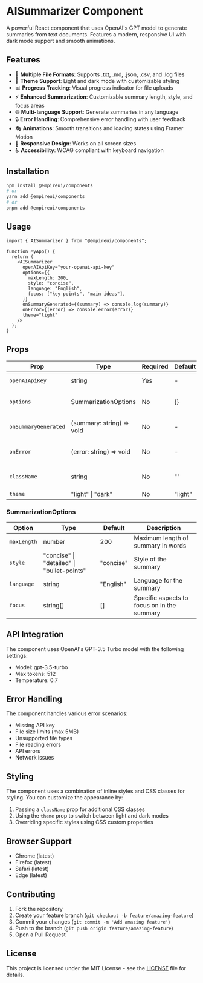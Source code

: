 # AISummarizer Component

A powerful React component that uses OpenAI's GPT model to generate summaries from text documents. Features a modern, responsive UI with dark mode support and smooth animations.

## Features

- 📝 **Multiple File Formats**: Supports .txt, .md, .json, .csv, and .log files
- 🎨 **Theme Support**: Light and dark mode with customizable styling
- 📊 **Progress Tracking**: Visual progress indicator for file uploads
- ⚡ **Enhanced Summarization**: Customizable summary length, style, and focus areas
- 🌐 **Multi-language Support**: Generate summaries in any language
- 🔒 **Error Handling**: Comprehensive error handling with user feedback
- 🎭 **Animations**: Smooth transitions and loading states using Framer Motion
- 📱 **Responsive Design**: Works on all screen sizes
- ♿ **Accessibility**: WCAG compliant with keyboard navigation

## Installation

```bash
npm install @empireui/components
# or
yarn add @empireui/components
# or
pnpm add @empireui/components
```

## Usage

```tsx
import { AISummarizer } from "@empireui/components";

function MyApp() {
  return (
    <AISummarizer
      openAIApiKey="your-openai-api-key"
      options={{
        maxLength: 200,
        style: "concise",
        language: "English",
        focus: ["key points", "main ideas"],
      }}
      onSummaryGenerated={(summary) => console.log(summary)}
      onError={(error) => console.error(error)}
      theme="light"
    />
  );
}
```

## Props

| Prop                 | Type                      | Required | Default | Description                        |
| -------------------- | ------------------------- | -------- | ------- | ---------------------------------- |
| `openAIApiKey`       | string                    | Yes      | -       | Your OpenAI API key                |
| `options`            | SummarizationOptions      | No       | {}      | Configuration for summarization    |
| `onSummaryGenerated` | (summary: string) => void | No       | -       | Callback when summary is generated |
| `onError`            | (error: string) => void   | No       | -       | Callback when an error occurs      |
| `className`          | string                    | No       | ""      | Additional CSS class name          |
| `theme`              | "light" \| "dark"         | No       | "light" | UI theme                           |

### SummarizationOptions

| Option      | Type                                       | Default   | Description                                 |
| ----------- | ------------------------------------------ | --------- | ------------------------------------------- |
| `maxLength` | number                                     | 200       | Maximum length of summary in words          |
| `style`     | "concise" \| "detailed" \| "bullet-points" | "concise" | Style of the summary                        |
| `language`  | string                                     | "English" | Language for the summary                    |
| `focus`     | string[]                                   | []        | Specific aspects to focus on in the summary |

## API Integration

The component uses OpenAI's GPT-3.5 Turbo model with the following settings:

- Model: gpt-3.5-turbo
- Max tokens: 512
- Temperature: 0.7

## Error Handling

The component handles various error scenarios:

- Missing API key
- File size limits (max 5MB)
- Unsupported file types
- File reading errors
- API errors
- Network issues

## Styling

The component uses a combination of inline styles and CSS classes for styling. You can customize the appearance by:

1. Passing a `className` prop for additional CSS classes
2. Using the `theme` prop to switch between light and dark modes
3. Overriding specific styles using CSS custom properties

## Browser Support

- Chrome (latest)
- Firefox (latest)
- Safari (latest)
- Edge (latest)

## Contributing

1. Fork the repository
2. Create your feature branch (`git checkout -b feature/amazing-feature`)
3. Commit your changes (`git commit -m 'Add amazing feature'`)
4. Push to the branch (`git push origin feature/amazing-feature`)
5. Open a Pull Request

## License

This project is licensed under the MIT License - see the [LICENSE](../../../../LICENSE) file for details.
